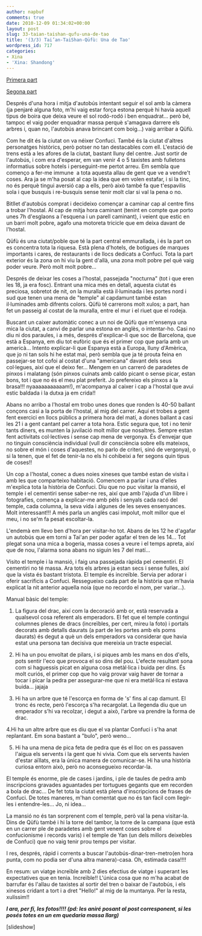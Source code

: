 ```yaml
---
author: napbuf
comments: true
date: 2010-12-09 01:34:02+00:00
layout: post
slug: 33-taian-taishan-qufu-una-de-tao
title: '(3/3) Tai’an-TaiShan-Qüfù: Una de Tao'
wordpress_id: 717
categories:
- Xina
- 'Xina: Shandong'
---
```


[Primera part](http://napbuf.wordpress.com/2010/12/06/1-taian-taishan-qufu-una-de-tao-i-laltre-de-confucius/)

[Segona part](http://napbuf.wordpress.com/2010/12/06/23-tai%e2%80%99an-taishan-qufu-una-de-tao/)

Després d'una hora i mitja d'autobús intentant seguir el sol amb la càmera (ja penjaré alguna foto, m'hi vaig estar força estona perquè hi havia aquell tipus de boira que deixa veure el sol rodó-rodó i ben enquadrat... però bé, tampoc el vaig poder enquadrar massa perquè s'amagava darrere els arbres i, quan no, l'autobús anava brincant com boig...) vaig arribar a Qüfù.

Com he dit és la ciutat on va néixer Confuci. També és la ciutat d'altres personatges històrics, però potser no tan destacables com ell. L'estació de trens està a les afores de la ciutat, bastant lluny del centre. Just sortir de l'autobús, i com era d'esperar, em van venir 4 o 5 taxistes amb fulletons informatius sobre hotels i perseguint-me pertot arreu. Em sembla que començo a fer-me immune  a tota aquesta allau de gent que ve a vendre't coses. Ara ja se m'ha posat al cap la idea que em volen estafar, i si la tinc, no és perquè tingui aversió cap a ells, però això també fa que t'espavilis sola i que busquis i re-busquis sense tenir molt clar si val la pena o no.

Bitllet d'autobús comprat i decideixo començar a caminar cap al centre fins a trobar l'hostal. Al cap de mitja hora caminant (tenint en compte que porto unes 7h d'esglaons a l'esquena i un parell caminant), i veient que estic en un barri molt pobre, agafo una motoreta tricicle que em deixa davant de l'hostal.

Qüfù és una ciutat/poble que té la part central emmurallada, i és la part on es concentra tota la riquesa. Està plena d'hotels, de botigues de marques importants i cares, de restaurants i de llocs dedicats a Confuci. Tota la part exterior és la zona on hi viu la gent d'allà, una zona molt pobre pel què vaig poder veure. Però molt molt pobre...

Després de deixar les coses a l'hostal, passejada "nocturna" (tot i que eren les 18, ja era fosc). Entrant una mica més en detall, aquesta ciutat és preciosa, sobretot de nit, on la muralla està il·luminada i les portes nord i sud que tenen una mena de "temple" al capdamunt també estan il·luminades amb difrents colors. Qüfù té carrerons molt xulos; a part, han fet un passeig al costat de la muralla, entre el mur i el riuet que el rodeja.

Buscant un caixer automàtic conec a un noi de Qüfù que m'ensenya una mica la ciutat, a canvi de parlar una estona en anglès, o intentar-ho. Casi no diu ni dos paraules, i a més, després d'explicar-li que soc de Barcelona, que està a Espanya, em diu tot eufòric que és el primer cop que parla amb un americà... Intento explicar-li que Espanya està a Europa, lluny d'Amèrica, que jo ni tan sols hi he estat mai, però sembla que ja té prouta feina en passejar-se tot cofoi al costat d'una "americana" davant dels seus col·legues, així que el deixo fer... Mengem en un carreró de paradetes de pinxos i malatang (són pinxos cuinats amb caldo picant o sense picar, estan bons, tot i que no és el meu plat preferit. Jo prefereixo els pinxos a la brasa!!! nyaaaaaaaaaaam!), m'acompanya al caixer i cap a l'hostal que avui estic baldada i la dutxa ja em crida!!

Abans no arribo a l'hostal em trobo unes dones que ronden ls 40-50 ballant conçons casi a la porta de l'hostal, al mig del carrer. Aquí et trobes a gent fent exercici en llocs públics a primera hora del matí, a dones ballant a casi les 21 i a gent cantant pel carrer a tota hora. Estic segura que, tot i no tenir tants diners, es munten la juvilació molt millor que nosaltres. Sempre estan fent activitats col·lectives i sense cap mena de vergonya. És d'envejar que no tinguin consciència individual (vull dir consciència sobre ells mateixos, no sobre el món i coses d'aquestes, no parlo de criteri, sinó de vergonya), o si la tenen, que el fet de tenir-la no els hi cohibeixi a fer segons quin tipus de coses!!

Un cop a l'hostal, conec a dues noies xineses que també estan de visita i amb les que comparteixo habitació. Comencem a parlar i una d'elles m'explica tota la història de Confuci. Diu que no puc visitar la mansió, el temple i el cementiri sense saber-ne res, així que amb l'ajuda d'un llibre i fotografies, comença a explicar-me amb pèls i senyals cada racó del temple, cada columna, la seva vida i algunes de les seves ensenyances. Molt interessant!!! A més parla un anglès casi impolut, molt millor que el meu, i no se'm fa pesat escoltar-la.

L'endemà em llevo ben d'hora per visitar-ho tot. Abans de les 12 he d'agafar un autobús que em torni a Tai'an per poder agafar el tren de les 14... Tot plegat sona una mica a bogeria, massa coses a veure i el temps apreta, així que de nou, l'alarma sona abans no siguin les 7 del matí...

Visito el temple i la mansió, i faig una passejada ràpida pel cementiri. El cementiri no té massa. Ara tots els arbres ja estan secs i sense fulles, així que la vista és bastant tristota. El temple és increïble. Servia per adorar i oferir sacrificis a Confuci. Ressegueixo cada part de la història que m'havia explicat la nit anterior aquella noia (que no recordo el nom, per variar...).

Manual bàsic del temple:

1. La figura del drac, així com la decoració amb or, està reservada a qualsevol cosa referent als emperadors. El fet que el temple contingui columnes plenes de dracs (increïbles, per cert, mireu la foto) i portals decorats amb detalls daurats (a part de les portes amb els poms daurats) és degut a què un dels emperadors va considerar que havia estat una persona tan decisiva que mereixia un tracte especial.

2. Hi ha un pou envoltat de pilars, i si piques amb les mans en dos d'ells, pots sentir l'eco que provoca el so dins del pou. L'efecte resultant sona com si haguessis picat en alguna cosa metàl·lica i buida per dins. És molt curiós, el primer cop que ho vaig provar vaig haver de tornar a tocar i picar la pedra per assegurar-me que ni era metàl·lica ni estava buida... jajaja

3. Hi ha un arbre que té l'escorça en forma de 's' fins al cap damunt. El tronc és recte, però l'escorça s'ha recargolat. La llegenda diu que un emperador s'hi va recolzar, i degut a això, l'arbre va prendre la forma de drac.

4.Hi ha un altre arbre que es diu que el va plantar Confuci i s'ha anat replantant. Em sona bastant a "bulo", però weno...

5. Hi ha una mena de pica feta de pedra que és el lloc on es passaven l'aigua els servents i la gent que hi vivia. Com que els servents havien d'estar aïllats, era la única manera de comunicar-se. Hi ha una història curiosa entorn això, però no aconsegueixo recordar-la.

El temple és enorme, ple de cases i jardins, i ple de taules de pedra amb inscripcions gravades aguantades per tortugues gegants que em recorden a bola de drac... De fet tota la ciutat està plena d'inscripcions de frases de Confuci. De totes maneres, m'han comentat que no és tan fàcil com llegir-les i entendre-les... Jo, ni idea...

La mansió no és tan sorprenent com el temple, però val la pena visitar-la. Dins de Qüfù també i hi la torre del tambor, la torre de la campana (que està en un carrer ple de paradetes amb gent venent coses sobre el confucionisme i records varis) i el temple de Yan (un dels millors deixebles de Confuci) que no vaig tenir prou temps per visitar.

I res, després, ràpid i corrents a buscar l'autobús-dinar-tren-metro(en hora punta, com no podia ser d'una altra manera)-casa. Oh, estimada casa!!!!

En resum: un viatge increïble amb 2 dies efectius de viatge i superant les expectatives que en tenia. Increïble!! L'única cosa que no m'ha acabat de barrufar és l'allau de taxistes al sortir del tren o baixar de l'autobús, i els xinesos cridant a tort i a dret "Hello!" al mig de la muntanya. Per la resta, xulíssim!!

_**I ara, per fi, les fotos!!!! (pd: les aniré posant al post corresponent, si les posés totes en un em quedaria massa llarg)**_

[slideshow]

